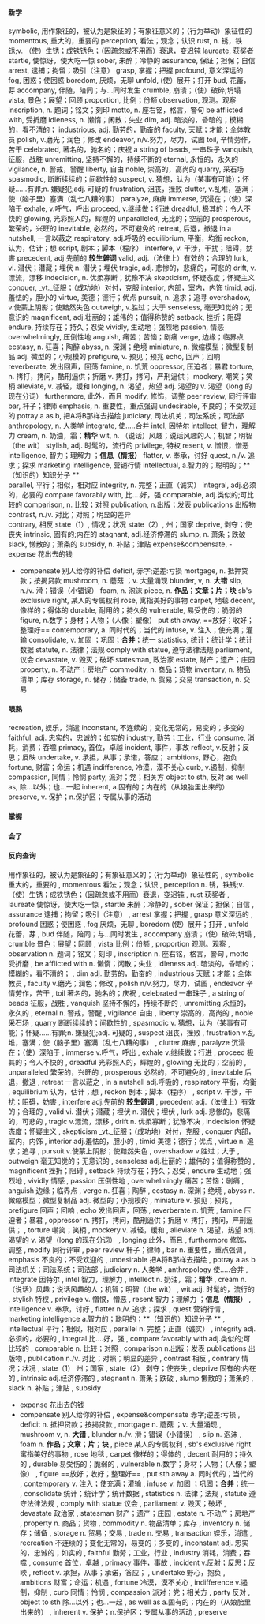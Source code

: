 #### 新学
symbolic,    用作象征的，被认为是象征的；有象征意义的；（行为举动）象征性的
momentous,    重大的，重要的
perception,     看法；观念；认识
rust,    n. 锈，铁锈;v. （使）生锈；成铁锈色；（因疏忽或不用而）衰退，变迟钝
laureate,    获奖者
startle,     使惊讶，使大吃一惊
sober,    未醉；冷静的
assurance,    保证；担保；自信
arrest,    逮捕；拘留；吸引（注意）
grasp,    掌握；把握
profound,     意义深远的
fog,    困惑；使困惑
boredom,    厌烦，无聊
unfold,     (使）展开；打开
bud,     花蕾，芽
accompany,    伴随，陪同；与...同时发生
crumble,     崩溃；（使）破碎;坍塌
vista,    景色；展望；回顾
proportion,    比例；份额
observation,     观测。观察
inscription,    n. 题词；铭文；刻印
motto,    n. 座右铭，格言，警句
be afflicted with,    受折磨
idleness,    n. 懒惰；闲散；失业
dim,    adj. 暗淡的，昏暗的；模糊的，看不清的；
industrious,    adj. 勤劳的，勤奋的
faculty,    天赋；才能；全体教员
polish,    v.磨光；润色；修改
endeavor,    n/v.努力，尽力，试图
toil,    辛情劳作，苦干
celebrated,    著名的，驰名的；庆祝
a string of beads,    一串珠子
vanquish,    征服，战胜
unremitting,    坚持不懈的，持续不断的
eternal,    永恒的，永久的
vigilance,    n. 警戒，警醒
liberty,    自由
noble,    崇高的，高尚的
quarry,    采石场
spasmodic,    断断续续的；间歇性的
suspect,    v. 猜想，认为（某事有可能）；怀疑……有罪;n. 嫌疑犯;adj. 可疑的
frustration,    沮丧，挫败
clutter,    v.乱堆，塞满；使（脑子里）塞满（乱七八糟的事）
paralyze,    麻痹
immerse,    沉浸在；（使）深陷于
exhale,    v.呼气，呼出
proceed,    v.继续做；行进
dreadful,    极其的；令人不快的
glowing,    光彩照人的，辉煌的
unparalleled,    无比的；空前的
prosperous,    繁荣的，兴旺的
inevitable,    必然的，不可避免的
retreat,    后退，撤退
in a nutshell,    一言以蔽之
respiratory,    adj.呼吸的
equilibrium,    平衡，均衡
reckon,    认为，估计；想
script,    剧本；脚本（程序）
interfere,    v. 干涉，干扰；阻碍，妨害
precedent,    adj.先前的 **较生僻词**
valid,    adj.（法律上）有效的；合理的
lurk,    vi. 潜伏；潜藏；埋伏
n. 潜伏；埋伏
tragic,    adj. 悲惨的，悲痛的，可悲的
drift,    v.漂流，漂移
indecision,    n. 优柔寡断；犹豫不决
skepticism,    怀疑态度；怀疑主义
conquer,    _vt._征服；（成功地）对付，克服
interior,    内部，室内，内饰
timid,    adj.羞怯的，胆小的
virtue,    美德；德行；优点
pursuit,    n. 追求；追寻
overshadow,    v.使蒙上阴影；使黯然失色
outweigh,    v.胜过；大于
senseless,    毫无知觉的；无意识的
magnificent,    adj.壮丽的；雄伟的；值得称赞的
setback,    挫折；阻碍
endure,    持续存在；持久；忍受
vividly,    生动地；强烈地
passion,    情感
overwhelmingly,    压倒性地
anguish,    痛苦；苦恼；剧痛
verge,    边缘；临界点
ecstasy,    n. 狂喜；陶醉
abyss,    n. 深渊；绝境
miniature,    n. 微缩模型；微型复制品
adj. 微型的；小规模的
prefigure,    v. 预见；预兆
echo,    回声；回响
reverberate,    发出回声，回荡
famine,    n. 饥荒
oppressor,    压迫者；暴君
torture,    n. 拷打，拷问，酷刑逼供；折磨
v. 拷打，拷问，严刑逼供；
mockery,    嘲笑；笑柄
alleviate,    v. 减轻，缓和
longing,    n. 渴望，热望
adj. 渴望的
v. 渴望（long 的现在分词）
furthermore,    此外，而且
modify,    修饰，调整
peer review,    同行评审
bar,    杆子；律师
emphasis,    n. 重要性，重点强调
undesirable,    不良的；不受欢迎的
potray a as b,    把A将B那样去描绘
judiciary,    司法机关；司法系统；司法部
anthropology,    n. 人类学
integrate,    使.....合并
intel,    因特尔
intellect,    智力，理解力
cream,    n. 奶油，霜；**精华**
wit,    n. （说话）风趣；说话风趣的人；机智；明智（the wit）
stylish,    adj. 时髦的，流行的
privilege,    特权
resent,    v. 憎恨，憎恶
intelligence,    智力；理解力  ；**信息（情报）**
flatter,    v. 奉承，讨好
quest,    n./v.  追求；探求
marketing intelligence,    营销行情
intellectual,    a.智力的；聪明的；**（知识的）知识分子  **  
parallel,    平行；相似，相对应
integrity,     n. 完整；正直（诚实）
integral,    adj.必须的，必要的
compare favorably  with,    比....好，强
comparable,    adj.类似的;可比较的
comparison,    n. 比较；对照
publication,    n.出版；发表
publications  出版物
contrast,     n./v.  对比；对照；明显的差异  
contrary,    相反
state（1）,    情况；状况
state（2）,    州；国家
deprive,    剥夺；使丧失
intrinsic,    固有的;内在的
stagnant,    adj.经济停滞的
slump,    n. 萧条；跌破
slack,    懒散的；萧条的
subsidy,    n.  补贴；津贴
expense&compensate,    - expense  花出去的钱
- compensate  别人给你的补偿
deficit,    赤字;逆差:亏损
mortgage,    n. 抵押贷款；按揭贷款
mushroom,    n. 蘑菇 ；v. 大量涌现
blunder,    v, n. **大错**
slip,    n./v.  滑；错误（小错误）
foam,    n. 泡沫
piece,    n. **作品；文章；片；块**
sb's exclusive right,    某人的专属权利
rose,    寓指美好的事物
carpet,    地毯
decent,    像样的；得体的
durable,    耐用的；持久的
vulnerable,    易受伤的；脆弱的
figure,    n.数字；身材；人物；（人像；塑像）
put sth away,    ==放好；收好；整理好==
contemporary,    a. 同时代的；当代的
infuse,    v. 注入；使充满；灌输
consolidate,     v. 加固 ；巩固；**合并**；统一
statistics,    统计；统计学；统计数据
statute,    n. 法律；法规
comply with statue,    遵守法律法规
parliament,    议会
devastate,    v. 毁灭；破坏
statesman,    政治家
estate,    财产；遗产；庄园
property,    n. 不动产；房地产
commodity,    n. 商品；货物
inventory,    n. 物品清单；库存
storage,    n. 储存；储备
trade,    n. 贸易；交易
transaction,    n. 交易

#### 眼熟
recreation,    娱乐，消遣
inconstant,    不连续的；变化无常的，易变的；多变的
faithful,    adj. 忠实的，忠诚的；如实的
industry,    勤劳；工业，行业
consume,    消耗，消费；吞噬
primacy,    首位，卓越
incident,    事件，事故
reflect,    v.反射；反思；反映
undertake,    v. 承担，从事；承诺，答应；
ambitions,    野心，抱负
fortune,    财富；命运；机遇
indifference,    冷漠，漠不关心
curb,    v.遏制，抑制
compassion,    同情；怜悯
party,    派对；党；相关方
object to sth,    反对
as well as,    除...以外；也...一起
inherent,    a.固有的；内在的（从娘胎里出来的）
preserve,    v. 保护；n.保护区；专属从事的活动

#### 掌握


#### 会了



#### 反向查询
用作象征的，被认为是象征的；有象征意义的；（行为举动）象征性的  ,  symbolic
重大的，重要的  ,  momentous
 看法；观念；认识  ,  perception
n. 锈，铁锈;v. （使）生锈；成铁锈色；（因疏忽或不用而）衰退，变迟钝  ,  rust
获奖者  ,  laureate
 使惊讶，使大吃一惊  ,  startle
未醉；冷静的  ,  sober
保证；担保；自信  ,  assurance
逮捕；拘留；吸引（注意）  ,  arrest
掌握；把握  ,  grasp
 意义深远的  ,  profound
困惑；使困惑  ,  fog
厌烦，无聊  ,  boredom
 (使）展开；打开  ,  unfold
 花蕾，芽  ,  bud
伴随，陪同；与...同时发生  ,  accompany
 崩溃；（使）破碎;坍塌  ,  crumble
景色；展望；回顾  ,  vista
比例；份额  ,  proportion
 观测。观察  ,  observation
n. 题词；铭文；刻印  ,  inscription
n. 座右铭，格言，警句  ,  motto
受折磨  ,  be afflicted with
n. 懒惰；闲散；失业  ,  idleness
adj. 暗淡的，昏暗的；模糊的，看不清的；  ,  dim
adj. 勤劳的，勤奋的  ,  industrious
天赋；才能；全体教员  ,  faculty
v.磨光；润色；修改  ,  polish
n/v.努力，尽力，试图  ,  endeavor
辛情劳作，苦干  ,  toil
著名的，驰名的；庆祝  ,  celebrated
一串珠子  ,  a string of beads
征服，战胜  ,  vanquish
坚持不懈的，持续不断的  ,  unremitting
永恒的，永久的  ,  eternal
n. 警戒，警醒  ,  vigilance
自由  ,  liberty
崇高的，高尚的  ,  noble
采石场  ,  quarry
断断续续的；间歇性的  ,  spasmodic
v. 猜想，认为（某事有可能）；怀疑……有罪;n. 嫌疑犯;adj. 可疑的  ,  suspect
沮丧，挫败  ,  frustration
v.乱堆，塞满；使（脑子里）塞满（乱七八糟的事）  ,  clutter
麻痹  ,  paralyze
沉浸在；（使）深陷于  ,  immerse
v.呼气，呼出  ,  exhale
v.继续做；行进  ,  proceed
极其的；令人不快的  ,  dreadful
光彩照人的，辉煌的  ,  glowing
无比的；空前的  ,  unparalleled
繁荣的，兴旺的  ,  prosperous
必然的，不可避免的  ,  inevitable
后退，撤退  ,  retreat
一言以蔽之  ,  in a nutshell
adj.呼吸的  ,  respiratory
平衡，均衡  ,  equilibrium
认为，估计；想  ,  reckon
剧本；脚本（程序）  ,  script
v. 干涉，干扰；阻碍，妨害  ,  interfere
adj.先前的 **较生僻词**  ,  precedent
adj.（法律上）有效的；合理的  ,  valid
vi. 潜伏；潜藏；埋伏
n. 潜伏；埋伏  ,  lurk
adj. 悲惨的，悲痛的，可悲的  ,  tragic
v.漂流，漂移  ,  drift
n. 优柔寡断；犹豫不决  ,  indecision
怀疑态度；怀疑主义  ,  skepticism
_vt._征服；（成功地）对付，克服  ,  conquer
内部，室内，内饰  ,  interior
adj.羞怯的，胆小的  ,  timid
美德；德行；优点  ,  virtue
n. 追求；追寻  ,  pursuit
v.使蒙上阴影；使黯然失色  ,  overshadow
v.胜过；大于  ,  outweigh
毫无知觉的；无意识的  ,  senseless
adj.壮丽的；雄伟的；值得称赞的  ,  magnificent
挫折；阻碍  ,  setback
持续存在；持久；忍受  ,  endure
生动地；强烈地  ,  vividly
情感  ,  passion
压倒性地  ,  overwhelmingly
痛苦；苦恼；剧痛  ,  anguish
边缘；临界点  ,  verge
n. 狂喜；陶醉  ,  ecstasy
n. 深渊；绝境  ,  abyss
n. 微缩模型；微型复制品
adj. 微型的；小规模的  ,  miniature
v. 预见；预兆  ,  prefigure
回声；回响  ,  echo
发出回声，回荡  ,  reverberate
n. 饥荒  ,  famine
压迫者；暴君  ,  oppressor
n. 拷打，拷问，酷刑逼供；折磨
v. 拷打，拷问，严刑逼供；  ,  torture
嘲笑；笑柄  ,  mockery
v. 减轻，缓和  ,  alleviate
n. 渴望，热望
adj. 渴望的
v. 渴望（long 的现在分词）  ,  longing
此外，而且  ,  furthermore
修饰，调整  ,  modify
同行评审  ,  peer review
杆子；律师  ,  bar
n. 重要性，重点强调  ,  emphasis
不良的；不受欢迎的  ,  undesirable
把A将B那样去描绘  ,  potray a as b
司法机关；司法系统；司法部  ,  judiciary
n. 人类学  ,  anthropology
使.....合并  ,  integrate
因特尔  ,  intel
智力，理解力  ,  intellect
n. 奶油，霜；**精华**  ,  cream
n. （说话）风趣；说话风趣的人；机智；明智（the wit）  ,  wit
adj. 时髦的，流行的  ,  stylish
特权  ,  privilege
v. 憎恨，憎恶  ,  resent
智力；理解力  ；**信息（情报）**  ,  intelligence
v. 奉承，讨好  ,  flatter
n./v.  追求；探求  ,  quest
营销行情  ,  marketing intelligence
a.智力的；聪明的；**（知识的）知识分子  **    ,  intellectual
平行；相似，相对应  ,  parallel
 n. 完整；正直（诚实）  ,  integrity
adj.必须的，必要的  ,  integral
比....好，强  ,  compare favorably  with
adj.类似的;可比较的  ,  comparable
n. 比较；对照  ,  comparison
n.出版；发表
publications  出版物  ,  publication
 n./v.  对比；对照；明显的差异    ,  contrast
相反  ,  contrary
情况；状况  ,  state（1）
州；国家  ,  state（2）
剥夺；使丧失  ,  deprive
固有的;内在的  ,  intrinsic
adj.经济停滞的  ,  stagnant
n. 萧条；跌破  ,  slump
懒散的；萧条的  ,  slack
n.  补贴；津贴  ,  subsidy
- expense  花出去的钱
- compensate  别人给你的补偿  ,  expense&compensate
赤字;逆差:亏损  ,  deficit
n. 抵押贷款；按揭贷款  ,  mortgage
n. 蘑菇 ；v. 大量涌现  ,  mushroom
v, n. **大错**  ,  blunder
n./v.  滑；错误（小错误）  ,  slip
n. 泡沫  ,  foam
n. **作品；文章；片；块**  ,  piece
某人的专属权利  ,  sb's exclusive right
寓指美好的事物  ,  rose
地毯  ,  carpet
像样的；得体的  ,  decent
耐用的；持久的  ,  durable
易受伤的；脆弱的  ,  vulnerable
n.数字；身材；人物；（人像；塑像）  ,  figure
==放好；收好；整理好==  ,  put sth away
a. 同时代的；当代的  ,  contemporary
v. 注入；使充满；灌输  ,  infuse
 v. 加固 ；巩固；**合并**；统一  ,  consolidate
统计；统计学；统计数据  ,  statistics
n. 法律；法规  ,  statute
遵守法律法规  ,  comply with statue
议会  ,  parliament
v. 毁灭；破坏  ,  devastate
政治家  ,  statesman
财产；遗产；庄园  ,  estate
n. 不动产；房地产  ,  property
n. 商品；货物  ,  commodity
n. 物品清单；库存  ,  inventory
n. 储存；储备  ,  storage
n. 贸易；交易  ,  trade
n. 交易  ,  transaction
娱乐，消遣  ,  recreation
不连续的；变化无常的，易变的；多变的  ,  inconstant
adj. 忠实的，忠诚的；如实的  ,  faithful
勤劳；工业，行业  ,  industry
消耗，消费；吞噬  ,  consume
首位，卓越  ,  primacy
事件，事故  ,  incident
v.反射；反思；反映  ,  reflect
v. 承担，从事；承诺，答应；  ,  undertake
野心，抱负  ,  ambitions
财富；命运；机遇  ,  fortune
冷漠，漠不关心  ,  indifference
v.遏制，抑制  ,  curb
同情；怜悯  ,  compassion
派对；党；相关方  ,  party
反对  ,  object to sth
除...以外；也...一起  ,  as well as
a.固有的；内在的（从娘胎里出来的）  ,  inherent
v. 保护；n.保护区；专属从事的活动  ,  preserve